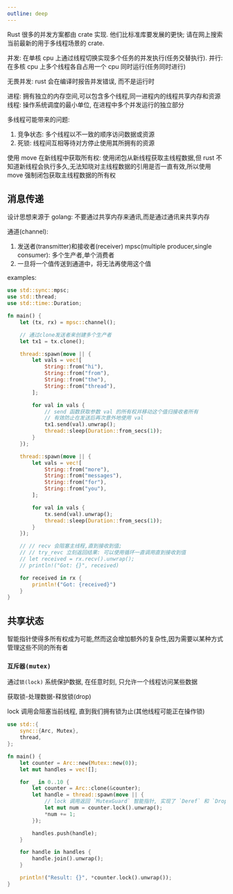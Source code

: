 ```yaml
---
outline: deep
---
```


Rust 很多的并发方案都由 crate 实现. 他们比标准库要发展的更快; 请在网上搜索当前最新的用于多线程场景的 crate.

并发: 在单核 cpu 上通过线程切换实现多个任务的并发执行(任务交替执行).
并行: 在多核 cpu 上多个线程各自占用一个 cpu 同时运行(任务同时进行)

无畏并发: rust 会在编译时报告并发错误, 而不是运行时

进程: 拥有独立的内存空间,可以包含多个线程,同一进程内的线程共享内存和资源
线程: 操作系统调度的最小单位, 在进程中多个并发运行的独立部分

多线程可能带来的问题:

1. 竞争状态: 多个线程以不一致的顺序访问数据或资源
2. 死锁: 线程间互相等待对方停止使用其所拥有的资源

使用 move 在新线程中获取所有权:
使用闭包从新线程获取主线程数据,但 rust 不知道新线程会执行多久,无法知晓对主线程数据的引用是否一直有效,所以使用 move 强制闭包获取主线程数据的所有权

## 消息传递

设计思想来源于 golang: 不要通过共享内存来通讯,而是通过通讯来共享内存

通道(channel):

1. 发送者(transmitter)和接收者(receiver)
   mpsc(multiple producer,single consumer): 多个生产者,单个消费者
2. 一旦将一个值传送到通道中，将无法再使用这个值

examples:

```rs
use std::sync::mpsc;
use std::thread;
use std::time::Duration;

fn main() {
    let (tx, rx) = mpsc::channel();

    // 通过clone发送者来创建多个生产者
    let tx1 = tx.clone();

    thread::spawn(move || {
        let vals = vec![
            String::from("hi"),
            String::from("from"),
            String::from("the"),
            String::from("thread"),
        ];

        for val in vals {
            // send 函数获取参数 val 的所有权并移动这个值归接收者所有
            // 有效防止在发送后再次意外地使用 val
            tx1.send(val).unwrap();
            thread::sleep(Duration::from_secs(1));
        }
    });

    thread::spawn(move || {
        let vals = vec![
            String::from("more"),
            String::from("messages"),
            String::from("for"),
            String::from("you"),
        ];

        for val in vals {
            tx.send(val).unwrap();
            thread::sleep(Duration::from_secs(1));
        }
    });

    // // recv 会阻塞主线程,直到接收到值;
    // // try_revc 立刻返回结果: 可以使用循环一直调用直到接收到值
    // let received = rx.recv().unwrap();
    // println!("Got: {}", received)

    for received in rx {
        println!("Got: {received}")
    }
}

```

## 共享状态

智能指针使得多所有权成为可能,然而这会增加额外的复杂性,因为需要以某种方式管理这些不同的所有者

### `互斥器(mutex)`

通过`锁(lock)` 系统保护数据, 在任意时刻, 只允许一个线程访问某些数据

获取锁-处理数据-释放锁(drop)

lock 调用会阻塞当前线程, 直到我们拥有锁为止(其他线程可能正在操作锁)

```rs
use std::{
    sync::{Arc, Mutex},
    thread,
};

fn main() {
    let counter = Arc::new(Mutex::new(0));
    let mut handles = vec![];

    for _ in 0..10 {
        let counter = Arc::clone(&counter);
        let handle = thread::spawn(move || {
            // lock 调用返回 `MutexGuard` 智能指针, 实现了 `Deref` 和 `Drop`, 所以离开作用域时会自动丢弃(释放)锁
            let mut num = counter.lock().unwrap();
            *num += 1;
        });

        handles.push(handle);
    }

    for handle in handles {
        handle.join().unwrap();
    }

    println!("Result: {}", *counter.lock().unwrap());
}
```
